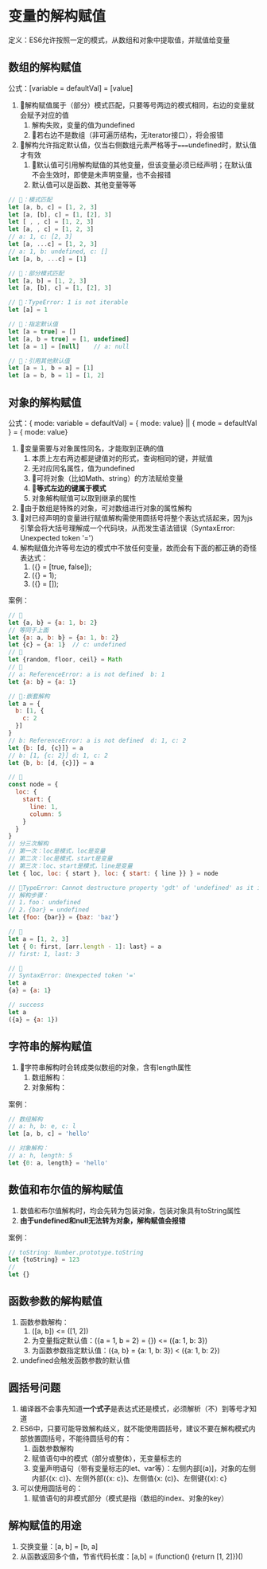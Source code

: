# 变量的解构赋值

定义：ES6允许按照一定的模式，从数组和对象中提取值，并赋值给变量

## 数组的解构赋值

公式：[variable = defaultVal] = [value]

1. 🥝解构赋值属于（部分）模式匹配，只要等号两边的模式相同，右边的变量就会赋予对应的值
   1. 解构失败，变量的值为undefined
   2. 🥞若右边不是数组（非可遍历结构，无iterator接口），将会报错
2. 🥙解构允许指定默认值，仅当右侧数组元素严格等于`===`undefined时，默认值才有效
   1. 🧀默认值可引用解构赋值的其他变量，但该变量必须已经声明；在默认值不会生效时，即使是未声明变量，也不会报错
   2. 默认值可以是函数、其他变量等等

```javascript
// 🥝：模式匹配
let [a, b, c] = [1, 2, 3]
let [a, [b], c] = [1, [2], 3]
let [ , , c] = [1, 2, 3]
let [a, , c] = [1, 2, 3]
// a: 1, c: [2, 3]
let [a, ...c] = [1, 2, 3]
// a: 1, b: undefined, c: []
let [a, b, ...c] = [1]

// 🥝：部分模式匹配
let [a, b] = [1, 2, 3]
let [a, [b], c] = [1, [2], 3]

// 🥞：TypeError: 1 is not iterable
let [a] = 1

// 🥙：指定默认值
let [a = true] = []
let [a, b = true] = [1, undefined]
let [a = 1] = [null]    // a: null

// 🧀：引用其他默认值
let [a = 1, b = a] = [1]
let [a = b, b = 1] = [1, 2]
```

## 对象的解构赋值

公式：{ mode: variable = defaultVal} = { mode: value} || { mode = defaultVal } = { mode: value}

1. 🍵变量需要与对象属性同名，才能取到正确的值
   1. 本质上左右两边都是键值对的形式，查询相同的键，并赋值
   2. 无对应同名属性，值为undefined
   3. 🍂可将对象（比如Math、string）的方法赋给变量
   4. 🧊**等式左边的键属于模式**
   5. 对象解构赋值可以取到继承的属性
2. 🍜由于数组是特殊的对象，可对数组进行对象的属性解构
3. 🧃对已经声明的变量进行赋值解构需使用圆括号将整个表达式括起来，因为js引擎会将大括号理解成一个代码块，从而发生语法错误（SyntaxError: Unexpected token '='）
4. 解构赋值允许等号左边的模式中不放任何变量，故而会有下面的都正确的奇怪表达式：
   1. ({} = [true, false]);
   2. ({} = 1);
   3. ({} = []);

案例：
```javascript
// 🍵
let {a, b} = {a: 1, b: 2}
// 等同于上面
let {a: a, b: b} = {a: 1, b: 2}
let {c} = {a: 1}  // c: undefined
// 🍂
let {random, floor, ceil} = Math
// 🧊
// a: ReferenceError: a is not defined  b: 1
let {a: b} = {a: 1}

// 🧊:嵌套解构
let a = {
  b: [1, {
    c: 2
  }]
}
// b: ReferenceError: a is not defined  d: 1, c: 2
let {b: [d, {c}]} = a
// b: [1, {c: 2}] d: 1, c: 2
let {b, b: [d, {c}]} = a

// 🧊
const node = {
  loc: {
    start: {
      line: 1,
      column: 5
    }
  }
}
// 分三次解构
// 第一次：loc是模式，loc是变量
// 第二次：loc是模式，start是变量
// 第三次：loc、start是模式，line是变量
let { loc, loc: { start }, loc: { start: { line }} } = node

// 🧊TypeError: Cannot destructure property 'gdt' of 'undefined' as it is undefined.
// 解构步骤：
// 1，foo： undefined
// 2，{bar} = undefined
let {foo: {bar}} = {baz: 'baz'}

// 🍜
let a = [1, 2, 3]
let { 0: first, [arr.length - 1]: last} = a
// first: 1, last: 3

// 🧃
// SyntaxError: Unexpected token '='
let a
{a} = {a: 1}

// success
let a
({a} = {a: 1})
```

## 字符串的解构赋值

1. 🍖字符串解构时会转成类似数组的对象，含有length属性
   1. 数组解构： 
   2. 对象解构：

案例：
```javascript
// 数组解构
// a: h, b: e, c: l
let [a, b, c] = 'hello'

// 对象解构：
// a: h, length: 5
let {0: a, length} = 'hello'
```

## 数值和布尔值的解构赋值

1. 数值和布尔值解构时，均会先转为包装对象，包装对象具有toString属性
2. **由于undefined和null无法转为对象，解构赋值会报错**

案例：
```javascript
// toString: Number.prototype.toString
let {toString} = 123
// 
let {}

```

## 函数参数的解构赋值

1. 函数参数解构：
   1. ([a, b]) <= ([1, 2])
   2. 为变量指定默认值：({a = 1, b = 2} = {}) <= ({a: 1, b: 3})
   3. 为函数参数指定默认值：({a, b} = {a: 1, b: 3}) < ({a: 1, b: 2})
2. undefined会触发函数参数的默认值

## 圆括号问题

1. 编译器不会事先知道**一个式子**是表达式还是模式，必须解析（不）到等号才知道
2. ES6中，只要可能导致解构歧义，就不能使用圆括号，建议不要在解构模式内部放置圆括号，不能待圆括号的有：
   1. 函数参数解构
   2. 赋值语句中的模式（部分或整体），无变量标志的
   3. 变量声明语句（带有变量标志的let、var等）：左侧内部[(a)]，对象的左侧内部{(x: c)}、左侧外部({x: c})、左侧值{x: (c)}、左侧键{(x): c}
3. 可以使用圆括号的：
   1. 赋值语句的非模式部分（模式是指（数组的index、对象的key）

## 解构赋值的用途

1. 交换变量：[a, b] = [b, a]
2. 从函数返回多个值，节省代码长度：[a,b] = (function() {return [1, 2]})()



